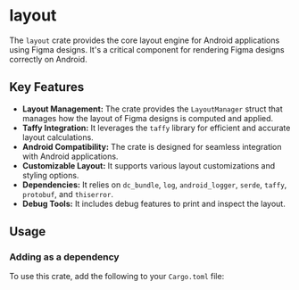 # layout

The `layout` crate provides the core layout engine for Android applications using Figma designs. It's a critical component for rendering Figma designs correctly on Android.

## Key Features

*   **Layout Management:** The crate provides the `LayoutManager` struct that manages how the layout of Figma designs is computed and applied.
*   **Taffy Integration:** It leverages the `taffy` library for efficient and accurate layout calculations.
*   **Android Compatibility:** The crate is designed for seamless integration with Android applications.
*   **Customizable Layout:** It supports various layout customizations and styling options.
*   **Dependencies:** It relies on `dc_bundle`, `log`, `android_logger`, `serde`, `taffy`, `protobuf`, and `thiserror`.
*   **Debug Tools:** It includes debug features to print and inspect the layout.

## Usage

### Adding as a dependency

To use this crate, add the following to your `Cargo.toml` file:
